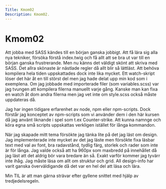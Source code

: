 ```yaml
---
Title: Kmom02
Description: Kmom02.
---
```


Kmom02
==========================

Att jobba med SASS kändes till en början ganska jobbigt. Att få lära sig alla nya tekniker, försöka förstå index.twig och få allt att se bra ut var till en början
ganska frustrerande. Men nu känns det väldigt skönt att skriva med SASS. Det allra skönaste är nästlade regler då allt blir så lättläst. Att behöva kompilera hela tiden
uppskattades dock inte lika mycket. Ett watch-skript löser det här åt en till störst del men jag hade delat upp min kod som i exemplena. Om jag jobbade med importerade filer (som variables.scss) var jag tvungen att kompilera filerna manuellt varje gång. Kanske man kan fixa en watch åt dom andra filerna men jag vet inte om style.scss också måste uppdateras då.

Jag har ingen tidigare erfarenhet av node, npm eller npm-scripts. Dock förstår jag konceptet av npm-scripts som vi använder dem i den här kursen då jag använt
liknande i spel som t.ex Counter-strike. Att kunna namnge och köra egna små scripts uppskattas verkligen istället för långa kommandon.

När jag skapade mitt tema försökte jag tänka lite på det jag läst om design. Jag implementerade inte mycket av det jag läste men försökte fixa läsbar text med
val av font, bra radavstånd, tydlig färg, storlek och rader som inte är för långa. Jag valde också att ha 960px som maxbredd på innehållet då jag läst att
det aldrig bör vara bredare än så. Exakt varför kommer jag tyvärr inte ihåg. Jag måste läsa om allt om struktur och grid. All design-info har varit ganska
överväldigande då det var en hel del att läsa och lära.

Min TIL är att man gärna strävar efter gyllene snittet med hjälp av tredjedelsregeln.
